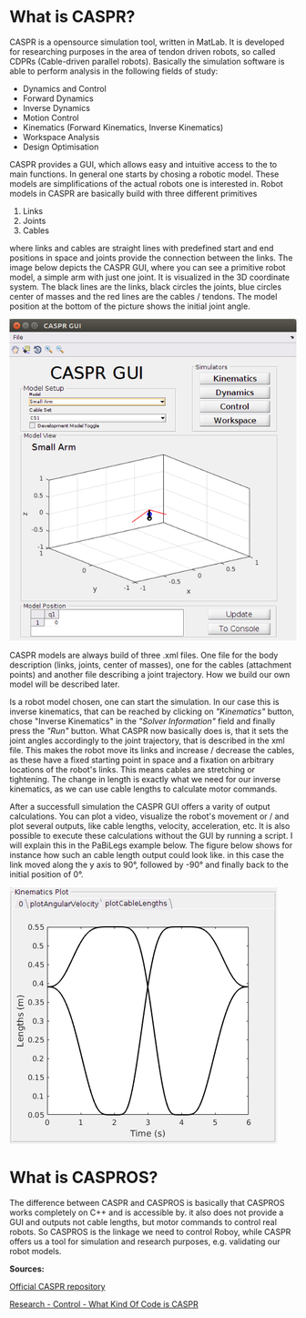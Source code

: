 # What is CASPR?
CASPR is a opensource simulation tool, written in MatLab. It is developed for researching purposes in the area of tendon driven robots, so called CDPRs (Cable-driven parallel robots). Basically the simulation software is able to perform analysis in the following fields of study:

* Dynamics and Control
* Forward Dynamics
* Inverse Dynamics
* Motion Control
* Kinematics (Forward Kinematics, Inverse Kinematics)
* Workspace Analysis
* Design Optimisation

CASPR provides a GUI, which allows easy and intuitive access to the to main functions.
In general one starts by chosing a robotic model. These models are simplifications of the actual robots one is interested in. Robot models in CASPR are basically build with three different primitives

1. Links
2. Joints
3. Cables

where links and cables are straight lines with predefined start and end positions in space and joints provide the connection between the links. The image below depicts the CASPR GUI, where you can see a primitive robot model, a simple arm with just one joint. It is visualized in the 3D coordinate system. The black lines are the links, black circles the joints, blue circles center of masses and the red lines are the cables / tendons. The model position at the bottom of the picture shows the initial joint angle.

![Screenshot](img/caspr.png)

CASPR models are always build of three .xml files. One file for the body description (links, joints, center of masses), one for the cables (attachment points) and another file describing a joint trajectory. How we build our own model will be described later.

Is a robot model chosen, one can start the simulation. In our case this is inverse kinematics, that can be reached by clicking on *"Kinematics"* button, chose "Inverse Kinematics" in the *"Solver Information"* field and finally press the *"Run"* button. What CASPR now basically does is, that it sets the joint angles accordingly to the joint trajectory, that is described in the xml file. This makes the robot move its links and increase / decrease the cables, as these have a fixed starting point in space and a fixation on arbitrary locations of the robot's links. This means cables are stretching or tightening. The change in length is exactly what we need for our inverse kinematics, as we can use cable lengths to calculate motor commands.

After a successfull simulation the CASPR GUI offers a varity of output calculations. You can plot a video, visualize the robot's movement or / and plot several outputs, like cable lengths, velocity, acceleration, etc. It is also possible to execute these calculations without the GUI by running a script. I will explain this in the PaBiLegs example below. The figure below shows for instance how such an cable length output could look like. in this case the link moved along the y axis to 90°, followed by -90° and finally back to the initial position of 0°.

![Screenshot](img/cable_plot.png)

# What is CASPROS?
The difference between CASPR and CASPROS is basically that CASPROS works completely on C++ and is accessible by. it also does not provide a GUI and outputs not cable lengths, but motor commands to control real robots. So CASPROS is the linkage we need to control Roboy, while CASPR offers us a tool for simulation and research purposes, e.g. validating our robot models.

**Sources:**

[Official CASPR repository](https://github.com/darwinlau/CASPR)

[Research - Control - What Kind Of Code is CASPR](https://devanthro.atlassian.net/wiki/spaces/CO/pages/75191766/What+Kind+Of+Code+is+CASPR)
